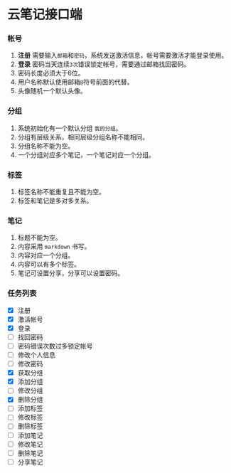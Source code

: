 # 云笔记接口端

### 帐号
1. **注册** 需要输入`邮箱`和`密码`，系统发送激活信息，帐号需要激活才能登录使用。
2. **登录** 密码当天连续`3次`错误锁定帐号，需要通过邮箱找回密码。
3. 密码长度必须大于6位。
4. 用户名称默认使用邮箱`@`符号前面的代替。
5. 头像随机一个默认头像。

### 分组
1. 系统初始化有一个默认分组 `我的分组`。
1. 分组有层级关系，相同层级分组名称不能相同。
2. 分组名称不能为空。
3. 一个分组对应多个笔记，一个笔记对应一个分组。

### 标签
1. 标签名称不能重复且不能为空。
2. 标签和笔记是多对多关系。

### 笔记
1. 标题不能为空。
2. 内容采用 `markdown` 书写。
3. 内容对应一个分组。
4. 内容可以有多个标签。
5. 笔记可设置分享，分享可以设置密码。

### 任务列表

- [x] 注册
- [x] 激活帐号
- [x] 登录
- [ ] 找回密码
- [ ] 密码错误次数过多锁定帐号
- [ ] 修改个人信息
- [ ] 修改密码
- [x] 获取分组
- [x] 添加分组
- [ ] 修改分组
- [x] 删除分组
- [ ] 添加标签
- [ ] 修改标签
- [ ] 删除标签
- [ ] 添加笔记
- [ ] 修改笔记
- [ ] 删除笔记
- [ ] 分享笔记
